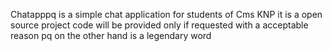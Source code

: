 Chatapppq is a simple chat application for students of Cms KNP it is a open source project code will be provided only if requested with a acceptable reason pq on the other hand is a legendary word